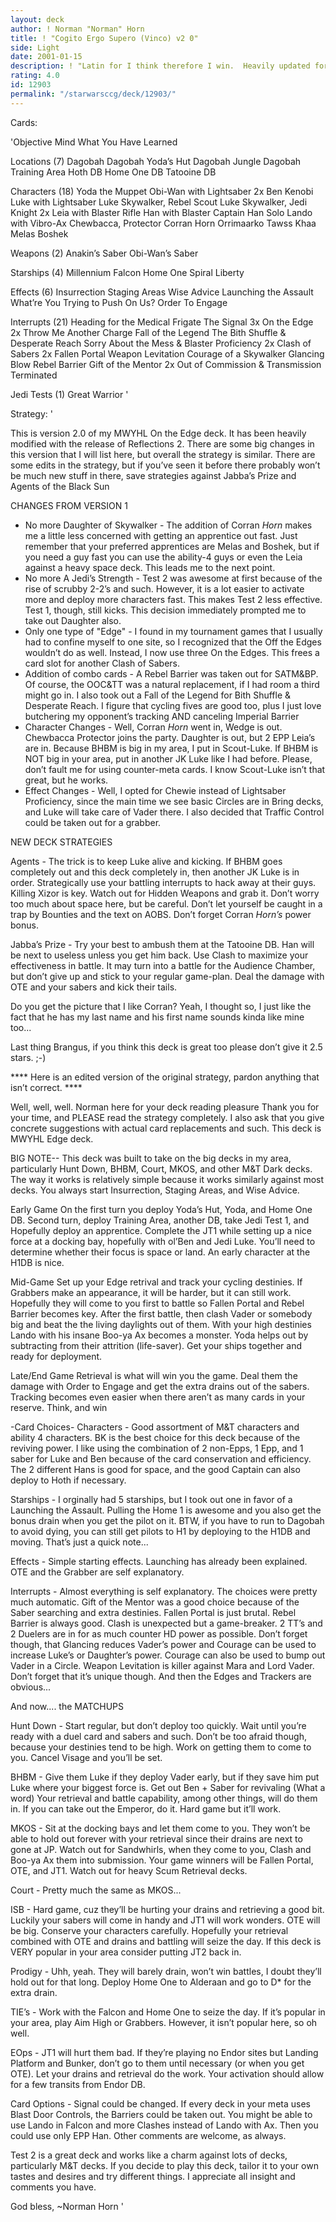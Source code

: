 ```yaml
---
layout: deck
author: ! Norman "Norman" Horn
title: ! "Cogito Ergo Supero (Vinco) v2 0"
side: Light
date: 2001-01-15
description: ! "Latin for I think therefore I win.  Heavily updated for RII release."
rating: 4.0
id: 12903
permalink: "/starwarsccg/deck/12903/"
---
```

Cards: 

'Objective
Mind What You Have Learned

Locations (7)
Dagobah
Dagobah Yoda’s Hut
Dagobah Jungle
Dagobah Training Area
Hoth DB
Home One DB
Tatooine DB

Characters (18)
Yoda the Muppet
Obi-Wan with Lightsaber
2x Ben Kenobi
Luke with Lightsaber
Luke Skywalker, Rebel Scout
Luke Skywalker, Jedi Knight
2x Leia with Blaster Rifle
Han with Blaster
Captain Han Solo
Lando with Vibro-Ax
Chewbacca, Protector
Corran Horn
Orrimaarko
Tawss Khaa
Melas
Boshek

Weapons (2)
Anakin’s Saber
Obi-Wan’s Saber

Starships (4)
Millennium Falcon
Home One
Spiral
Liberty

Effects (6)
Insurrection
Staging Areas
Wise Advice
Launching the Assault
What’re You Trying to Push On Us?
Order To Engage

Interrupts (21)
Heading for the Medical Frigate
The Signal
3x On the Edge
2x Throw Me Another Charge
Fall of the Legend
The Bith Shuffle & Desperate Reach
Sorry About the Mess & Blaster Proficiency
2x Clash of Sabers
2x Fallen Portal
Weapon Levitation
Courage of a Skywalker
Glancing Blow
Rebel Barrier
Gift of the Mentor
2x Out of Commission & Transmission Terminated

Jedi Tests (1)
Great Warrior '

Strategy: '

This is version 2.0 of my MWYHL On the Edge deck.  It has been heavily modified with the release of Reflections 2.  There are some big changes in this version that I will list here, but overall the strategy is similar.  There are some edits in the strategy, but if you’ve seen it before there probably won’t be much new stuff in there, save strategies against Jabba’s Prize and Agents of the Black Sun

CHANGES FROM VERSION 1
- No more Daughter of Skywalker -  The addition of Corran *Horn* makes me a little less concerned with getting an apprentice out fast.	Just remember that your preferred apprentices are Melas and Boshek, but if you need a guy fast you can use the ability-4 guys or even the Leia against a heavy space deck.  This leads me to the next point.
- No more A Jedi’s Strength - Test 2 was awesome at first because of the rise of scrubby 2-2’s and such.  However, it is a lot easier to activate more and deploy more characters fast.  This makes Test 2 less effective.  Test 1, though, still kicks.  This decision immediately prompted me to take out Daughter also.
- Only one type of "Edge" - I found in my tournament games that I usually had to confine myself to one site, so I recognized that the Off the Edges wouldn’t do as well.  Instead, I now use three On the Edges.  This frees a card slot for another Clash of Sabers.
- Addition of combo cards - A Rebel Barrier was taken out for SATM&BP.  Of course, the OOC&TT was a natural replacement, if I had room a third might go in.  I also took out a Fall of the Legend for Bith Shuffle & Desperate Reach.  I figure that cycling fives are good too, plus I just love butchering my opponent’s tracking AND canceling Imperial Barrier
- Character Changes - Well, Corran *Horn* went in, Wedge is out.  Chewbacca Protector joins the party.	Daughter is out, but 2 EPP Leia’s are in.	Because BHBM is big in my area, I put in Scout-Luke.  If BHBM is NOT big in your area, put in another JK Luke like I had before.  Please, don’t fault me for using counter-meta cards.  I know Scout-Luke isn’t that great, but he works.
- Effect Changes - Well, I opted for Chewie instead of Lightsaber Proficiency, since the main time we see basic Circles are in Bring decks, and Luke will take care of Vader there.  I also decided that Traffic Control could be taken out for a grabber.

NEW DECK STRATEGIES

Agents - The trick is to keep Luke alive and kicking.  If BHBM goes completely out and this deck completely in, then another JK Luke is in order.  Strategically use your battling interrupts to hack away at their guys.  Killing Xizor is key.  Watch out for Hidden Weapons and grab it.  Don’t worry too much about space here, but be careful.  Don’t let yourself be caught in a trap by Bounties and the text on AOBS.  Don’t forget Corran *Horn’s* power bonus.

Jabba’s Prize - Try your best to ambush them at the Tatooine DB.  Han will be next to useless unless you get him back.  Use Clash to maximize your effectiveness in battle.  It may turn into a battle for the Audience Chamber, but don’t give up and stick to your regular game-plan.  Deal the damage with OTE and your sabers and kick their tails.

Do you get the picture that I like Corran?  Yeah, I thought so, I just like the fact that he has my last name and his first name sounds kinda like mine too...

Last thing Brangus, if you think this deck is great too please don’t give it 2.5 stars. ;-)

**** Here is an edited version of the original strategy, pardon anything that isn’t correct. ****

Well, well, well. Norman here for your deck reading pleasure Thank you for your time, and PLEASE read the strategy completely. I also ask that you give concrete suggestions with actual card replacements and such.  This deck is MWYHL Edge deck.

BIG NOTE-- This deck was built to take on the big decks in my area, particularly Hunt Down, BHBM, Court, MKOS, and other M&T Dark decks.  The way it works is relatively simple because it works similarly against most decks. You always start Insurrection, Staging Areas, and Wise Advice.

Early Game On the first turn you deploy Yoda’s Hut, Yoda, and Home One DB. Second turn, deploy Training Area, another DB, take Jedi Test 1, and Hopefully deploy an apprentice. Complete the JT1 while setting up a nice force at a docking bay, hopefully with ol’Ben and Jedi Luke. You’ll need to determine whether their focus is space or land. An early character
at the H1DB is nice.

Mid-Game Set up your Edge retrival and track your cycling destinies. If Grabbers make an appearance, it will be harder, but it can still work.  Hopefully they will come to you first to battle so Fallen Portal and Rebel Barrier becomes key. After the first battle, then clash Vader or somebody big and beat the the living daylights out of them. With your high destinies Lando with his insane Boo-ya Ax becomes a monster. Yoda helps out by subtracting from their attrition (life-saver). Get your ships together and ready for deployment.

Late/End Game Retrieval is what will win you the game. Deal them the damage with Order to Engage and get the extra drains out of the sabers.  Tracking becomes even easier when there aren’t as many cards in your reserve.  Think, and win

-Card Choices-
Characters - Good assortment of M&T characters and ability 4 characters.  BK is the best choice for this deck because of the reviving power. I like using the combination of 2 non-Epps, 1 Epp, and 1 saber for Luke and Ben because of the card conservation and efficiency. The 2 different Hans is good for space, and the good Captain can also deploy to Hoth if necessary.

Starships - I orginally had 5 starships, but I took out one in favor of a Launching the Assault. Pulling the Home 1 is awesome and you also get the bonus drain when you get the pilot on it. BTW, if you have to run to Dagobah to avoid dying, you can still get pilots to H1 by deploying to the H1DB and moving.  That’s just a quick note...

Effects - Simple starting effects. Launching has already been explained.  OTE and the Grabber are self explanatory.

Interrupts - Almost everything is self explanatory. The choices were pretty  much automatic. Gift of the Mentor was a good choice because of the Saber searching and extra destinies. Fallen Portal is just brutal. Rebel Barrier is always good. Clash is unexpected but a game-breaker. 2 TT’s
and 2 Duelers are in for as much counter HD power as possible.	Don’t forget though, that Glancing reduces Vader’s power and Courage can be used to increase Luke’s or Daughter’s power. Courage can also be used to bump out Vader in a Circle. Weapon Levitation is killer against Mara and Lord Vader. Don’t forget that it’s unique though.  And then the Edges and Trackers are obvious...

And now.... the MATCHUPS

Hunt Down - Start regular, but don’t deploy too quickly. Wait until you’re ready with a duel card and sabers and such. Don’t be too afraid though, because your destinies tend to be high. Work on getting them to come to you. Cancel Visage and you’ll be set.

BHBM - Give them Luke if they deploy Vader early, but if they save him put Luke where your biggest force is.  Get out Ben + Saber for revivaling (What a word) Your retrieval and battle capability, among other things, will do them in. If you can take out the Emperor, do it. Hard game but it’ll work.

MKOS - Sit at the docking bays and let them come to you. They won’t be able to hold out forever with your retrieval since their drains are next to gone at JP. Watch out for Sandwhirls, when they come to you, Clash and Boo-ya Ax them into submission. Your game winners will be Fallen Portal, OTE, and JT1. Watch out for heavy Scum Retrieval decks.

Court - Pretty much the same as MKOS...

ISB - Hard game, cuz they’ll be hurting your drains and retrieving a good bit.  Luckily your sabers will come in handy and JT1 will work wonders. OTE will be big. Conserve your characters carefully. Hopefully your retrieval combined with OTE and drains and battling will seize the day.  If this deck is VERY popular in your area consider putting JT2 back in.

Prodigy - Uhh, yeah. They will barely drain, won’t win battles, I doubt they’ll hold out for that long. Deploy Home One to Alderaan and go to D* for the extra drain.

TIE’s - Work with the Falcon and Home One to seize the day. If it’s popular in your area, play Aim High or Grabbers. However, it isn’t popular here, so oh well.

EOps - JT1 will hurt them bad. If they’re playing no Endor sites but Landing Platform and Bunker, don’t go to them until necessary (or when you get OTE). Let your drains and retrieval do the work. Your activation should allow for a few transits from Endor DB.

Card Options - Signal could be changed. If every deck in your meta uses Blast Door Controls, the Barriers could be taken out. You might be able to use Lando in Falcon and more Clashes instead of Lando with Ax. Then you could use only EPP Han.  Other comments are welcome, as always.

Test 2 is a great deck and works like a charm against lots of decks, particularly M&T decks. If you decide to play this deck, tailor it to your own tastes and desires and try different things. I appreciate all insight and comments you have.

God bless,
~Norman Horn  '
